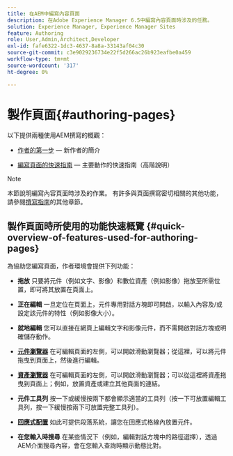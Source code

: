 ```yaml
---
title: 在AEM中編寫內容頁面
description: 在Adobe Experience Manager 6.5中編寫內容頁面時涉及的任務。
solution: Experience Manager, Experience Manager Sites
feature: Authoring
role: User,Admin,Architect,Developer
exl-id: fafe6322-1dc3-4637-8a8a-33143af04c30
source-git-commit: c3e9029236734e22f5d266ac26b923eafbe0a459
workflow-type: tm+mt
source-wordcount: '317'
ht-degree: 0%

---
```


# 製作頁面{#authoring-pages}

以下提供兩種使用AEM撰寫的概觀：

* [作者的第一步](/help/sites-authoring/first-steps.md) — 新作者的簡介

* [編寫頁面的快速指南](/help/sites-authoring/qg-page-authoring.md) — 主要動作的快速指南（高階說明）

>[!NOTE]
>
>本節說明編寫內容頁面時涉及的作業。 有許多與頁面撰寫密切相關的其他功能，請參閱[撰寫指南](/help/sites-authoring/first-steps.md)的其他章節。

## 製作頁面時所使用的功能快速概覽 {#quick-overview-of-features-used-for-authoring-pages}

為協助您編寫頁面，作者環境會提供下列功能：

* **拖放**
只要將元件（例如文字、影像）和數位資產（例如影像）拖放至所需位置，即可將其放置在頁面上。

* **正在編輯**
一旦定位在頁面上，元件專用對話方塊即可開啟，以輸入內容及/或設定該元件的特性（例如影像大小）。

* **就地編輯**
您可以直接在網頁上編輯文字和影像元件，而不需開啟對話方塊或明確儲存動作。

* **[元件瀏覽器](/help/sites-authoring/author-environment-tools.md#componentsbrowsertouchoptimizedui)**
在可編輯頁面的左側，可以開啟滑動瀏覽器；從這裡，可以將元件拖曳到頁面上，然後進行編輯。

* **[資產瀏覽器](/help/sites-authoring/author-environment-tools.md#assetsbrowsertouchoptimizedui)**
在可編輯頁面的左側，可以開啟滑動瀏覽器；可以從這裡將資產拖曳到頁面上；例如，放置資產或建立其他頁面的連結。

* **元件工具列**
按一下或緩慢按兩下都會顯示適當的工具列（按一下可放置編輯工具列，按一下緩慢按兩下可放置完整工具列）。

* **[回應式配置](/help/sites-authoring/responsive-layout.md)**
如此可提供段落系統，讓您在回應式格線內放置元件。

* **在您輸入時搜尋**
在某些情況下（例如，編輯對話方塊中的路徑選擇），透過AEM介面搜尋內容，會在您輸入查詢時顯示動態比對。
